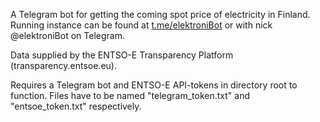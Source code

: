 A Telegram bot for getting the coming spot price of electricity in Finland. Running instance can be found at [t.me/elektroniBot](https://t.me/elektroniBot) or with nick @elektroniBot on Telegram.

Data supplied by the ENTSO-E Transparency Platform (transparency.entsoe.eu).

Requires a Telegram bot and ENTSO-E API-tokens in directory root to function. Files have to be named "telegram_token.txt" and "entsoe_token.txt" respectively.
